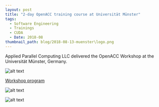 ```yaml
---
layout: post
title: "2-day OpenACC training course at Universität Münster"
tags:
  - Software Engineering
  - Trainings
  - CUDA
  - Date: 2018-08
thumbnail_path: blog/2018-08-13-muenster\logo.png
---
```


Applied Parallel Computing LLC delivered the OpenACC Workshop at the Universität Münster, Germany.

![alt text](\assets\img\blog\blog\2018-08-13-muenster\IMG_20180814_133734.jpg "Logo Title Text 1")

[Workshop program](\assets\img\blog\2018-08-13-muenster\umuenster_program.pdf)

![alt text](\assets\img\blog\blog\2018-08-13-muenster\IMG_20180814_133703.jpg "Logo Title Text 1")

![alt text](\assets\img\blog\blog\2018-08-13-muenster\IMG_20180814_115919_HDR.jpg "Logo Title Text 1")
